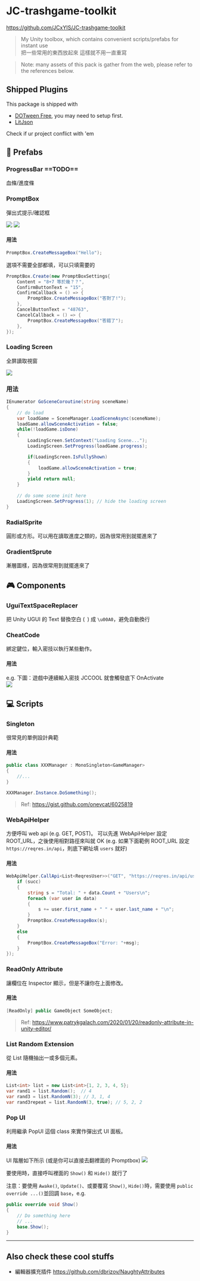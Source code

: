 
# JC-trashgame-toolkit

https://github.com/JCxYIS/JC-trashgame-toolkit

> My Unity toolbox, which contains convenient scripts/prefabs for instant use  
> 把一些常用的東西放起來 這樣就不用一直重寫  

> Note: many assets of this pack is gather from the web, please refer to the references below.  

## Shipped Plugins
This package is shipped with 
- [DOTween Free](http://dotween.demigiant.com/), you may need to setup first.
- [LitJson](https://litjson.net/)  

Check if ur project conflict with 'em

## :game_die: Prefabs
### ProgressBar ==TODO==
血條/進度條 

<!-- --- -->

### PromptBox
彈出式提示/確認框

![](https://i.imgur.com/z7nWbkc.png)
![](https://i.imgur.com/F6vJFE5.png)


#### 用法
```csharp
PromptBox.CreateMessageBox("Hello");
```

選項不需要全部都填，可以只填需要的
```csharp
PromptBox.Create(new PromptBoxSettings{
    Content = "8+7 等於幾？？",
    ConfirmButtonText = "15",
    ConfirmCallback = () => {
        PromptBox.CreateMessageBox("答對了!");
    },
    CancelButtonText = "48763",
    CancelCallback = () => {
        PromptBox.CreateMessageBox("答錯了");
    },
});
```

<!-- --- -->

### Loading Screen
全屏讀取視窗

![](https://i.imgur.com/RI21R8f.png)

### 用法
```csharp
IEnumerator GoSceneCoroutine(string sceneName)
{
    // do load
    var loadGame = SceneManager.LoadSceneAsync(sceneName);
    loadGame.allowSceneActivation = false;
    while(!loadGame.isDone) 
    {
        LoadingScreen.SetContext("Loading Scene...");
        LoadingScreen.SetProgress(loadGame.progress);

        if(LoadingScreen.IsFullyShown)
        {
            loadGame.allowSceneActivation = true;
        }
        yield return null;
    }
    
    // do some scene init here
    LoadingScreen.SetProgress(1); // hide the loading screen
}
```

### RadialSprite
圓形或方形。可以用在讀取進度之類的，因為很常用到就擺進來了

### GradientSprute
漸層圖樣，因為很常用到就擺進來了


## :video_game: Components

### UguiTextSpaceReplacer
把 Unity UGUI 的 Text 替換空白 (` `) 成 `\u00A0`，避免自動換行

### CheatCode
綁定鍵位，輸入密技以執行某些動作。

#### 用法
e.g. 下圖：遊戲中連續輸入密技 JCCOOL 就會觸發底下 OnActivate  
![](https://i.imgur.com/cJOMRre.png)  


<!-- --- -->

## :computer: Scripts 

### Singleton
很常見的單例設計典範

#### 用法
```csharp
public class XXXManager : MonoSingleton<GameManager>
{
    //...
}
```
```csharp
XXXManager.Instance.DoSomething();
```

> Ref: https://gist.github.com/onevcat/6025819


<!-- --- -->

### WebApiHelper
方便呼叫 web api (e.g. GET, POST)。
可以先進 WebApiHelper 設定 ROOT_URL，之後使用相對路徑來叫就 OK (e.g. 如果下面範例 ROOT_URL 設定 `https://reqres.in/api`，則底下網址填 `users` 就好) 

#### 用法
```csharp
WebApiHelper.CallApi<List<ReqresUser>>("GET", "https://reqres.in/api/users", (succ, msg, data)=>{
    if (succ)
    {
        string s = "Total: " + data.Count + "Users\n";
        foreach (var user in data)
        {
            s += user.first_name + " " + user.last_name + "\n";
        }
        PromptBox.CreateMessageBox(s);
    }
    else
    {
        PromptBox.CreateMessageBox("Error: "+msg);
    }
});
```



<!-- --- -->

### ReadOnly Attribute
讓欄位在 Inspector 顯示，但是不讓你在上面修改。


#### 用法
```csharp
[ReadOnly] public GameObject SomeObject;
```

> Ref: https://www.patrykgalach.com/2020/01/20/readonly-attribute-in-unity-editor/

<!-- --- -->

### List Random Extension
從 List 隨機抽出一或多個元素。

#### 用法
```csharp
List<int> list = new List<int>{1, 2, 3, 4, 5};
var rand1 = list.Random();  // 4
var rand3 = list.RandomN(3); // 3, 1, 4
var rand3repeat = list.RandomN(3, true); // 5, 2, 2
```


<!-- --- -->

### Pop UI
利用繼承 PopUI 這個 class 來實作彈出式 UI 面板。

#### 用法
UI 階層如下所示 (或是你可以直接去翻裡面的 Promptbox)
![](https://i.imgur.com/vADeWRo.png)

要使用時，直接呼叫裡面的 `Show()` 和 `Hide()` 就行了

注意：要使用 `Awake()`, `Update()`、或要覆寫 `Show()`, `Hide()`時，需要使用 `public override ...()`並回調 `base`，e.g. 

```csharp
public override void Show()
{
    // Do something here
    // ...
    base.Show();
}
```


---

## Also check these cool stuffs
- 編輯器擴充插件 https://github.com/dbrizov/NaughtyAttributes

